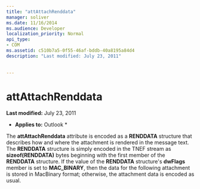 ```yaml
---
title: "attAttachRenddata"
manager: soliver
ms.date: 11/16/2014
ms.audience: Developer
localization_priority: Normal
api_type:
- COM
ms.assetid: c510b7a5-0f55-46af-bddb-40a8195a84d4
description: "Last modified: July 23, 2011"
 
 
---
```


# attAttachRenddata

 **Last modified:** July 23, 2011 
  
 * **Applies to:** Outlook * 
  
The **attAttachRenddata** attribute is encoded as a **RENDDATA** structure that describes how and where the attachment is rendered in the message text. The **RENDDATA** structure is simply encoded in the TNEF stream as **sizeof(RENDDATA)** bytes beginning with the first member of the **RENDDATA** structure. If the value of the **RENDDATA** structure's **dwFlags** member is set to **MAC_BINARY**, then the data for the following attachment is stored in MacBinary format; otherwise, the attachment data is encoded as usual.
  

